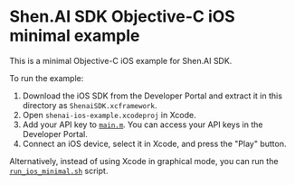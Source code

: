 # Shen.AI SDK Objective-C iOS minimal example

This is a minimal Objective-C iOS example for Shen.AI SDK.

To run the example:

1. Download the iOS SDK from the Developer Portal and extract it in this directory as `ShenaiSDK.xcframework`.
2. Open `shenai-ios-example.xcodeproj` in Xcode.
3. Add your API key to [`main.m`](./shenai-ios-example/main.m#L17). You can access your API keys in the Developer Portal.
4. Connect an iOS device, select it in Xcode, and press the "Play" button.

Alternatively, instead of using Xcode in graphical mode, you can run the [`run_ios_minimal.sh`](/scripts/run_ios_minimal.sh) script.
